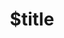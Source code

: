 ---
title: $title
second_title: Aspose.Cells for .NET API Referansı
description: $description
type: docs
weight: $weight
url: /tr/net/$ref/
---